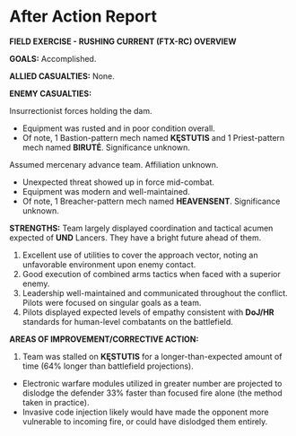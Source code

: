 # After Action Report

**FIELD EXERCISE - RUSHING CURRENT (FTX-RC) OVERVIEW**

**GOALS:** 
Accomplished.

**ALLIED CASUALTIES:** 
None.

**ENEMY CASUALTIES:** 

Insurrectionist forces holding the dam.
  - Equipment was rusted and in poor condition overall.
  - Of note, 1 Bastion-pattern mech named **KĘSTUTIS** and 1 Priest-pattern mech named **BIRUTĖ**. Significance unknown.

Assumed mercenary advance team. Affiliation unknown.
  - Unexpected threat showed up in force mid-combat.
  - Equipment was modern and well-maintained.
  - Of note, 1 Breacher-pattern mech named **HEAVENSENT**. Significance unknown.

**STRENGTHS:**
Team largely displayed coordination and tactical acumen expected of **UND** Lancers. They have a bright future ahead of them.
1. Excellent use of utilities to cover the approach vector, noting an unfavorable environment upon enemy contact.
2. Good execution of combined arms tactics when faced with a superior enemy.
3. Leadership well-maintained and communicated throughout the conflict. Pilots were focused on singular goals as a team.
4. Pilots displayed expected levels of empathy consistent with **DoJ/HR** standards for human-level combatants on the battlefield.

**AREAS OF IMPROVEMENT/CORRECTIVE ACTION:**
1. Team was stalled on **KĘSTUTIS** for a longer-than-expected amount of time (64% longer than battlefield projections).
  - Electronic warfare modules utilized in greater number are projected to dislodge the defender 33% faster than focused fire alone (the method taken in practice).
  - Invasive code injection likely would have made the opponent more vulnerable to incoming fire, or could have dislodged them entirely.